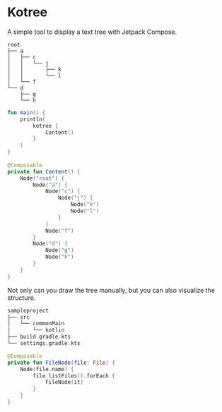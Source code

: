 # Kotree

A simple tool to display a text tree with Jetpack Compose.

```text
root
├── a
│   ├── c
│   │   └── j
│   │       ├── k
│   │       └── l
│   └── f
└── d
    ├── g
    └── h
```

```kotlin
fun main() {
    println(
        kotree {
            Content()
        }
    )
}
        
@Composable
private fun Content() {
    Node("root") {
        Node("a") {
            Node("c") {
                Node("j") {
                    Node("k")
                    Node("l")
                }
            }
            Node("f")
        }
        Node("d") {
            Node("g")
            Node("h")
        }
    }
}
```


Not only can you draw the tree manually, but you can also visualize the structure.

```kotlin
sampleproject
├── src
│   └── commonMain
│       └── kotlin
├── build.gradle.kts
└── settings.gradle.kts
```


```kotlin
@Composable
private fun FileNode(file: File) {
    Node(file.name) {
        file.listFiles().forEach {
            FileNode(it)
        }
    }
}
```
